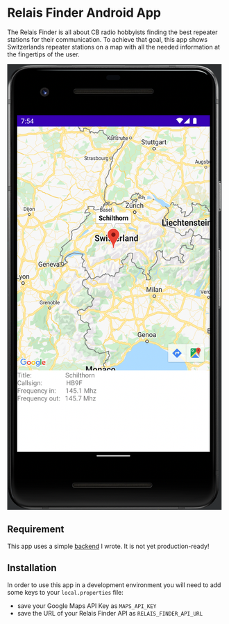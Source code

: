 # Relais Finder Android App
The Relais Finder is all about CB radio hobbyists finding the best repeater stations for their communication.
To achieve that goal, this app shows Switzerlands repeater stations on a map with all the needed information at the fingertips of the user.

![Screenshot of the App](/documentation/relais-finder_screenshot.png)

## Requirement
This app uses a simple [backend](https://github.com/Ruesa18/Relais-Finder-Backend) I wrote. It is not yet production-ready!

## Installation
In order to use this app in a development environment you will need to add some keys to your `local.properties` file:
- save your Google Maps API Key as `MAPS_API_KEY`
- save the URL of your Relais Finder API as `RELAIS_FINDER_API_URL`
